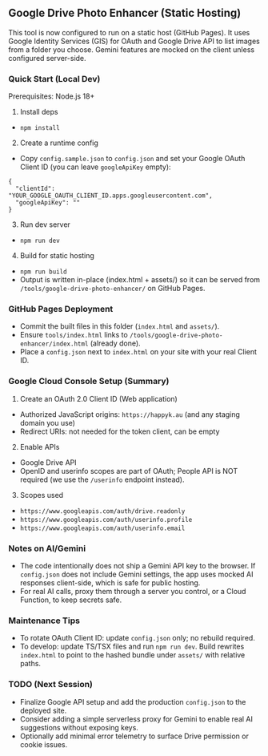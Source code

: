 ## Google Drive Photo Enhancer (Static Hosting)

This tool is now configured to run on a static host (GitHub Pages). It uses Google Identity Services (GIS) for OAuth and Google Drive API to list images from a folder you choose. Gemini features are mocked on the client unless configured server-side.

### Quick Start (Local Dev)

Prerequisites: Node.js 18+

1) Install deps
- `npm install`

2) Create a runtime config
- Copy `config.sample.json` to `config.json` and set your Google OAuth Client ID (you can leave `googleApiKey` empty):
```
{
  "clientId": "YOUR_GOOGLE_OAUTH_CLIENT_ID.apps.googleusercontent.com",
  "googleApiKey": ""
}
```

3) Run dev server
- `npm run dev`

4) Build for static hosting
- `npm run build`
- Output is written in-place (index.html + assets/) so it can be served from `/tools/google-drive-photo-enhancer/` on GitHub Pages.

### GitHub Pages Deployment

- Commit the built files in this folder (`index.html` and `assets/`).
- Ensure `tools/index.html` links to `/tools/google-drive-photo-enhancer/index.html` (already done).
- Place a `config.json` next to `index.html` on your site with your real Client ID.

### Google Cloud Console Setup (Summary)

1) Create an OAuth 2.0 Client ID (Web application)
- Authorized JavaScript origins: `https://happyk.au` (and any staging domain you use)
- Redirect URIs: not needed for the token client, can be empty

2) Enable APIs
- Google Drive API
- OpenID and userinfo scopes are part of OAuth; People API is NOT required (we use the `/userinfo` endpoint instead).

3) Scopes used
- `https://www.googleapis.com/auth/drive.readonly`
- `https://www.googleapis.com/auth/userinfo.profile`
- `https://www.googleapis.com/auth/userinfo.email`

### Notes on AI/Gemini

- The code intentionally does not ship a Gemini API key to the browser. If `config.json` does not include Gemini settings, the app uses mocked AI responses client-side, which is safe for public hosting.
- For real AI calls, proxy them through a server you control, or a Cloud Function, to keep secrets safe.

### Maintenance Tips

- To rotate OAuth Client ID: update `config.json` only; no rebuild required.
- To develop: update TS/TSX files and run `npm run dev`. Build rewrites `index.html` to point to the hashed bundle under `assets/` with relative paths.

### TODO (Next Session)

- Finalize Google API setup and add the production `config.json` to the deployed site.
- Consider adding a simple serverless proxy for Gemini to enable real AI suggestions without exposing keys.
- Optionally add minimal error telemetry to surface Drive permission or cookie issues.
